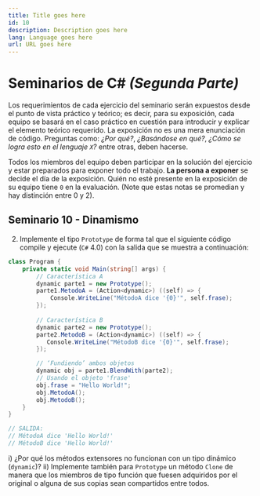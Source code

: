 ```yaml
---
title: Title goes here
id: 10
description: Description goes here
lang: Language goes here
url: URL goes here
---
```


# Seminarios de C# _(Segunda Parte)_

Los requerimientos de cada ejercicio del seminario serán expuestos desde el punto de vista práctico y teórico; es decir, para su exposición, cada equipo se basará en el caso práctico en cuestión para introducir y explicar el elemento teórico requerido. La exposición no es una mera enunciación de código. Preguntas como: _¿Por qué?_, _¿Basándose en qué?_, _¿Cómo se logra esto en el lenguaje `X`?_ entre otras, deben hacerse.

Todos los miembros del equipo deben participar en la solución del ejercicio y estar preparados para exponer todo el trabajo. **La persona a exponer** se decide el día de la exposición. Quién no esté presente en la exposición de su equipo tiene `0` en la evaluación. (Note que estas notas se promedian y hay distinción entre 0 y 2).

## Seminario 10 - Dinamismo

2. Implemente el tipo `Prototype` de forma tal que el siguiente código compile y ejecute (`C#` 4.0) con la
salida que se muestra a continuación:

```c#
class Program {
    private static void Main(string[] args) {
        // Característica A
        dynamic parte1 = new Prototype();
        parte1.MetodoA = (Action<dynamic>) ((self) => {
            Console.WriteLine("MétodoA dice '{0}'", self.frase);
        });
        
        // Característica B
        dynamic parte2 = new Prototype();
        parte2.MetodoB = (Action<dynamic>) ((self) => {
           Console.WriteLine("MétodoB dice '{0}'", self.frase);
        });

        // ‘Fundiendo’ ambos objetos
        dynamic obj = parte1.BlendWith(parte2);        
        // Usando el objeto 'frase'
        obj.frase = "Hello World!";
        obj.MetodoA();
        obj.MetodoB();
    }
}

// SALIDA:
// MétodoA dice 'Hello World!'
// MétodoB dice 'Hello World!'
```

i) ¿Por qué los métodos extensores no funcionan con un tipo dinámico (`dynamic`)?
ii) Implemente también para `Prototype` un método `Clone` de manera que los miembros de tipo función
que fuesen adquiridos por el original o alguna de sus copias sean compartidos entre todos.